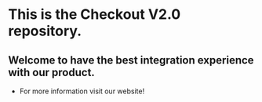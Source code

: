 # This is the Checkout V2.0 repository.

## Welcome to have the best integration experience with our product.

- For more information visit our website!